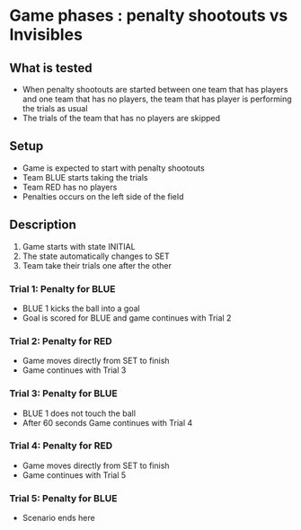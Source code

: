 # Game phases : penalty shootouts vs Invisibles

## What is tested

- When penalty shootouts are started between one team that has players and one
  team that has no players, the team that has player is performing the trials as
  usual
- The trials of the team that has no players are skipped

## Setup

- Game is expected to start with penalty shootouts
- Team BLUE starts taking the trials
- Team RED has no players
- Penalties occurs on the left side of the field

## Description

1. Game starts with state INITIAL
2. The state automatically changes to SET
3. Team take their trials one after the other

### Trial 1: Penalty for BLUE

- BLUE 1 kicks the ball into a goal
- Goal is scored for BLUE and game continues with Trial 2

### Trial 2: Penalty for RED

- Game moves directly from SET to finish
- Game continues with Trial 3

### Trial 3: Penalty for BLUE

- BLUE 1 does not touch the ball
- After 60 seconds Game continues with Trial 4

### Trial 4: Penalty for RED

- Game moves directly from SET to finish
- Game continues with Trial 5

### Trial 5: Penalty for BLUE

- Scenario ends here
